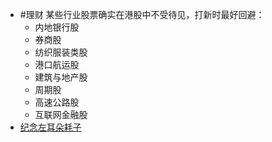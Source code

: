 - #理财 某些行业股票确实在港股中不受待见，打新时最好回避：
	- 内地银行股
	- 券商股
	- 纺织服装类股
	- 港口航运股
	- 建筑与地产股
	- 周期股
	- 高速公路股
	- 互联网金融股
- [纪念左耳朵耗子](https://blog.kevinzhow.com/posts/in-memory-of-haoel/zh)